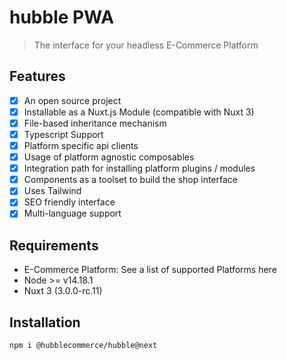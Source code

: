 # hubble PWA 
> The interface for your headless E-Commerce Platform

## Features
- [x] An open source project
- [x] Installable as a Nuxt.js Module (compatible with Nuxt 3)
- [x] File-based inheritance mechanism
- [x] Typescript Support
- [x] Platform specific api clients
- [x] Usage of platform agnostic composables
- [x] Integration path for installing platform plugins / modules
- [x] Components as a toolset to build the shop interface
- [x] Uses Tailwind
- [x] SEO friendly interface
- [x] Multi-language support

## Requirements
- E-Commerce Platform: See a list of supported Platforms here 
- Node >= v14.18.1
- Nuxt 3 (3.0.0-rc.11)

## Installation
```
npm i @hubblecommerce/hubble@next
```
